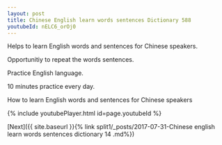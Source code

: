 ```yaml
---
layout: post
title: Chinese English learn words sentences Dictionary 588 
youtubeId: nELC6_orOj0
---
```

 
 
Helps to learn English words and sentences for Chinese speakers.

Opportunitiy to repeat the words sentences. 

Practice English language. 
 
10 minutes practice every day. 
 
How to learn English words and sentences for Chinese speakers 
 
{% include youtubePlayer.html id=page.youtubeId %}
 
 
[Next]({{ site.baseurl }}{% link  split1/_posts/2017-07-31-Chinese english learn words sentences dictionary 14 .md%})
 
